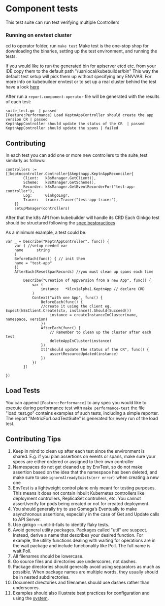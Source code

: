 # Component tests
This test suite can run test verifying multiple Controllers

### Running on envtest cluster

cd to operator folder, run 
```make test```
Make test is the one-stop shop for downloading the binaries, setting up the test environment, and running the tests.

If you would like to run the generated bin for apiserver etcd etc. from your IDE copy them to the default path "/usr/local/kubebuilder/bin"
This way the default test setup will pick them up without specifying any ENVVAR.
For more info on kubebuilder envtest or to set up a real cluster behind the test have a look [here](https://book.kubebuilder.io/reference/envtest.html)

After run a ```report.component-operator``` file will be generated with the results of each test:

```
suite_test.go  | passed
[Feature:Performance] Load KeptnAppController should create the app version CR | passed
KeptnAppController should update the status of the CR  | passed
KeptnAppController should update the spans | failed
```

## Contributing

In each test you can add one or more new controllers to the suite_test similarly as follows:

    controllers := []keptncontroller.Controller{&keptnapp.KeptnAppReconciler{
			Client:   k8sManager.GetClient(),
			Scheme:   k8sManager.GetScheme(),
			Recorder: k8sManager.GetEventRecorderFor("test-app-controller"),
			Log:      GinkgoLogr,
			Tracer:   tracer.Tracer("test-app-tracer"),
		}}
		setupManager(controllers)
	
After that the k8s API from kubebuilder will handle its CRD
Each Ginkgo test should be structured following the [spec bestpractices](https://onsi.github.io/ginkgo/#writing-specs)

As a minimum example, a test could be:
```
var _ = Describe("KeptnAppController", func() {
    var ( //setup needed var
    name      string
    )
    BeforeEach(func() { // init them
    name = "test-app"
    })
    AfterEach(ResetSpanRecords) //you must clean up spans each time 
    
        Describe("Creation of AppVersion from a new App", func() {
            var (
                instance   *klcv1alpha1.KeptnApp // declare CRD
            )
            Context("with one App", func() {
                BeforeEach(func() {  
                //create it using the client eg. Expect(k8sClient.Create(ctx, instance)).Should(Succeed())
                    instance = createInstanceInCluster(name, namespace, version)
                })
                AfterEach(func() {
                    // Remember to clean up the cluster after each test
                    deleteAppInCluster(instance)
                })
                It("should update the status of the CR", func() {
                    assertResourceUpdated(instance)
                })
            })
        })

})
```

## Load Tests 

You can append ```[Feature:Performance]``` to any spec you would like to execute during performance test with ```make performance-test``` the file 
"load_test.go" contains examples of such tests, including a simple reporter. The report "MetricForLoadTestSuite" is generated for every run of the load test.


## Contributing Tips

1. Keep in mind to clean up after each test since the environment is shared. E.g. if you plan assertions on events or spans, make sure your specs are either ordered or assigned to their own controller
2. Namespaces do not get cleaned up by EnvTest, so do not make assertion based on the idea that the namespace has been deleted, and make sure to use `ignoreAlreadyExists(err error)` when creating a new one
3. EnvTest is a lightweight control plane only meant for testing purposes. This means it does not contain inbuilt Kubernetes controllers like deployment controllers, ReplicaSet controllers, etc. You cannot assert/verify for pods being created or not for created deployment. 
4. You should generally try to use Gomega’s Eventually to make asynchronous assertions, especially in the case of Get and Update calls to API Server.
5. Use ginkgo --until-it-fails to identify flaky tests.
6. Avoid general utility packages. Packages called "util" are suspect. Instead, derive a name that describes your desired function. For example, the utility functions dealing with waiting for operations are in the wait package and include functionality like Poll. The full name is wait.Poll.
7. All filenames should be lowercase. 
8. Go source files and directories use underscores, not dashes.
9. Package directories should generally avoid using separators as much as possible. When package names are multiple words, they usually should be in nested subdirectories. 
10. Document directories and filenames should use dashes rather than underscores. 
11. Examples should also illustrate best practices for configuration and using the [system](https://kubernetes.io/docs/concepts/configuration/overview/).

